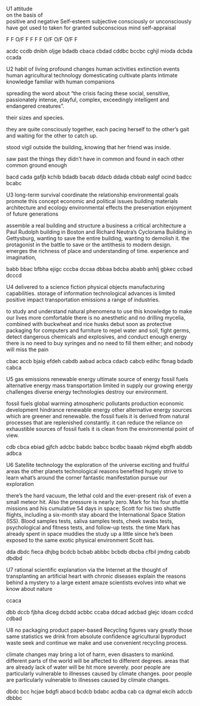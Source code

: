 U1
attitude   
on the basis of   
positive and negative
Self-esteem
subjective
consciously or unconsciously
have got used to
taken for granted
subconscious mind
self-appraisal

F
F
O/F
F
F
F
F
O/F
O/F
O/F
F

acdc   ccdb
dnibh oljge
bdadb cbaca cbdad cddbc
bccbc cghjl mioda dcbda ccada

U2
habit of living
profound changes
human activities
extinction events
human agricultural technology
domesticating
cultivate plants
intimate knowledge
familiar with
human companions

spreading the word about “the crisis facing these social, sensitive, passionately intense, playful, complex, exceedingly intelligent and endangered creatures”.

their sizes and species.

they are quite consciously together, each pacing herself to the other’s gait and waiting for the other to catch up.

stood vigil outside the building, knowing that her friend was inside.

saw past the things they didn’t have in common and found in each other common ground enough

bacd  cada
gafjb kchib
bdadb bacab ddacb ddada 
cbbab ealgf ocind badcc bcabc


U3
long-term survival
coordinate the relationship
 environmental goals
promote this concept
economic and political issues
building materials
architecture and ecology
environmental effects
the preservation
enjoyment of future generations

assemble a real building and structure a business
a critical architecture
a Paul Rudolph building in Boston and Richard Neutra’s Cyclorama Building in Gettysburg,
wanting to save the entire building,
wanting to demolish it.
the protagonist in the battle to save or the antithesis to modern design.
emerges the richness of place and understanding of time.
experience and imagination,

babb  bbac
bfbha ejigc
cccba dccaa dbbaa bdcba 
ababb anhlj gbkec ccbad dcccd

U4
delivered to
a science fiction
physical objects
manufacturing capabilities.
storage of information
technological advances
is limited
positive impact
transportation emissions
a range of industries.

to study and understand natural phenomena
to use this knowledge to make our lives more comfortable
there is no anesthetic and no drilling
mycelia, combined with buckwheat and rice husks
debut soon as protective packaging for computers and furniture
to repel water and soil, fight germs, detect dangerous chemicals and explosives, and conduct enough energy
there is no need to buy syringes and no need to fill them either; and nobody will miss the pain

cbac accb
bjaig efdeh
cabdb aabad acbca cdacb
cabcb edihc fbnag bdadb cabca

U5
gas emissions
renewable energy
ultimate source of energy
fossil fuels
alternative energy
mass transportation
 limited in supply
our growing energy challenges
diverse energy technologies
 destroy our environment.

fossil fuels
global warming
atmospheric pollutants production
economic development hindrance
renewable energy
other alternative energy sources which are greener and renewable.
the fossil fuels
it is derived from natural processes that are replenished constantly.
it can reduce the reliance on exhaustible sources of fossil fuels
it is clean from the environmental point of view.


cdb cbca 
ebiad gjfch
adcbc babdc babcc bcdbc 
baaab nkjmd ebgfh abddb adbca 

U6
Satellite technology
the exploration of the universe
exciting and fruitful areas
the other planets
technological reasons
 benefited hugely
strive to learn
what’s around the corner
fantastic manifestation
pursue our exploration

there’s the hard vacuum, the lethal cold and the ever-present risk of even a small meteor hit. Also the pressure is nearly zero.
Mark for his four shuttle missions and his cumulative 54 days in space; Scott for his two shuttle flights, including a six-month stay aboard the International Space Station (ISS).
Blood samples tests, saliva samples tests, cheek swabs tests, psychological and fitness tests, and follow-up tests.
the time Mark has already spent in space muddies the study up a little since he’s been exposed to the same exotic physical environment Scott has.


dda dbdc
fieca dhjbg
bcdcb bcbab abbbc bcbdb 
dbcba cfbil jmdng cabdb dbdbd


U7
rational scientific explanation
via the Internet
at the thought of
 transplanting an artificial heart
with chronic diseases
explain the reasons behind
a mystery to a large extent
amaze scientists
evolves into 
what we know about nature

ccaca

dbb dccb
fjbha diceg
dcbdd acbbc ccaba ddcad 
adcbad glejc idoam ccdcd cdbad


U8
no packaging product
paper-based
Recycling figures vary greatly
 those same statistics
we drink from
absolute confidence
agricultural byproduct waste
seek and continue
we make and use
convenient recycling process.

climate changes may bring a lot of harm, even disasters to mankind.
different parts of the world will be affected to different degrees.
areas that are already lack of water will be hit more severely.
poor people are particularly vulnerable to illnesses caused by climate changes.
poor people are particularly vulnerable to illnesses caused by climate changes.

dbdc bcc 
hcjae bdgfi
abacd bcdcb bdabc acdba 
cab ca dgmal ekcih adccb dbbbc
